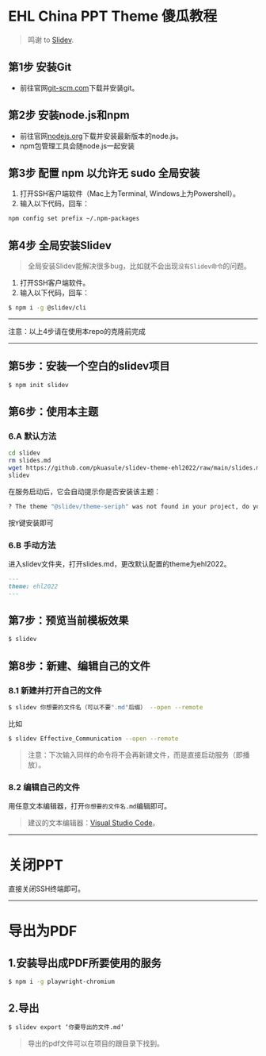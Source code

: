# EHL China PPT Theme 傻瓜教程
> 鸣谢 to [Slidev](https://sli.dev/).

## 第1步 安装Git
* 前往官网[git-scm.com](https://git-scm.com/downloads)下载并安装git。

## 第2步 安装node.js和npm
* 前往官网[nodejs.org](https://www.nodejs.org)下载并安装最新版本的node.js。
* npm包管理工具会随node.js一起安装

## 第3步 配置 npm 以允许无 sudo 全局安装
1. 打开SSH客户端软件（Mac上为Terminal, Windows上为Powershell）。
2. 输入以下代码，回车：
```bash
npm config set prefix ~/.npm-packages
```
## 第4步 全局安装Slidev
> 全局安装Slidev能解决很多bug，比如就不会出现`没有Slidev命令`的问题。
1. 打开SSH客户端软件。
2. 输入以下代码，回车：
```bash
$ npm i -g @slidev/cli
```

***
注意：以上4步请在使用本repo的克隆前完成
***

## 第5步：安装一个空白的slidev项目
```bash
$ npm init slidev
```

## 第6步：使用本主题
### 6.A 默认方法
```bash
cd slidev
rm slides.md 
wget https://github.com/pkuasule/slidev-theme-ehl2022/raw/main/slides.md
slidev
```

在服务启动后，它会自动提示你是否安装该主题：
```bash
? The theme "@slidev/theme-seriph" was not found in your project, do you want to install it now? › (Y/n)
```
按`Y`键安装即可


### 6.B 手动方法
进入slidev文件夹，打开slides.md，更改默认配置的theme为ehl2022。
```markdown
---
theme: ehl2022
---
```

## 第7步：预览当前模板效果
```bash
$ slidev
```

## 第8步：新建、编辑自己的文件
### 8.1 新建并打开自己的文件
```bash
$ slidev 你想要的文件名（可以不要".md"后缀） --open --remote
```
比如
```bash
$ slidev Effective_Communication --open --remote
```
> 注意：下次输入同样的命令将不会再新建文件，而是直接启动服务（即播放）。

### 8.2 编辑自己的文件
用任意文本编辑器，打开`你想要的文件名.md`编辑即可。
> 建议的文本编辑器：[Visual Studio Code](https://code.visualstudio.com/)。

***
# 关闭PPT
直接关闭SSH终端即可。

***
# 导出为PDF
## 1.安装导出成PDF所要使用的服务
```bash
$ npm i -g playwright-chromium
```
## 2.导出
```bash
$ slidev export ‘你要导出的文件.md‘
```
> 导出的pdf文件可以在项目的跟目录下找到。